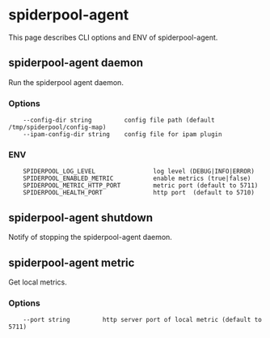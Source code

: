 # spiderpool-agent

This page describes CLI options and ENV of spiderpool-agent.

## spiderpool-agent daemon

Run the spiderpool agent daemon.

### Options

```
    --config-dir string         config file path (default /tmp/spiderpool/config-map)
    --ipam-config-dir string    config file for ipam plugin 
```

### ENV

```
    SPIDERPOOL_LOG_LEVEL                log level (DEBUG|INFO|ERROR)
    SPIDERPOOL_ENABLED_METRIC           enable metrics (true|false)
    SPIDERPOOL_METRIC_HTTP_PORT         metric port (default to 5711)
    SPIDERPOOL_HEALTH_PORT              http port  (default to 5710)
```

## spiderpool-agent shutdown

Notify of stopping the spiderpool-agent daemon.

## spiderpool-agent metric

Get local metrics.

### Options

```
    --port string         http server port of local metric (default to 5711)
```
